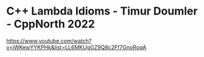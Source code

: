 # C++ Lambda Idioms - Timur Doumler - CppNorth 2022
https://www.youtube.com/watch?v=iWKewYYKPHk&list=LL6MKUgGZ9Q8c2Ff7GnoRoqA

